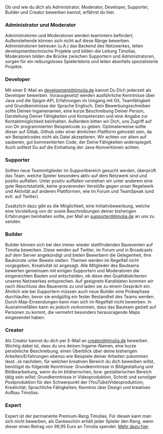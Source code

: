 Ob und wie du dich als Administrator, Moderator, Developer, Supporter, Builder und Creator bewerben kannst, erfährst du hier.

### Administrator und Moderator
Administratoren und Moderatoren werden teamintern befördert, Außenstehende können sich nicht auf diese Ränge bewerben. 
Administratoren betreuen (u.A.) das Backend des Netzwerkes, leiten developmenttechnische Projekte und bilden die Leitung Timolias. 
Moderatoren bilden die Brücke zwischen Supportern und Administratoren, sorgen für ein reibungsloses Spielerlebnis und leiten ebenfalls spezialisierte Projekte.

### Developer
Mit einer E-Mail an <a href="mailto:development@timolia.de">development@timolia.de</a> kannst Du Dich jederzeit als Developer bewerben. Vorausgesetzt werden ausführliche Kenntnisse
über Java und die Spigot-API, Erfahrungen im Umgang mit Git, Teamfähigkeit und Grundkenntnisse der Sprache Englisch. Dein Bewerbungsschreiben
sollte Deinen Ingamenamen, eine kurze Beschreibung Deiner Person, Darstellung Deiner Fähigkeiten und Kompetenzen und eine Angabe zur
Kontaktmöglichkeit beinhalten. Außerdem bitten wir Dich, uns Zugriff auf von Dir programmierten Beispielcode zu geben. Optimalerweise sollte dieser auf Gitlab, Github
oder einer ähnlichen Plattform gehostet sein, da wir Beispielcodes nicht als Datei akzeptieren. Wir achten vor allem auf sauberen, gut kommentierten
Code, der Deine Fähigkeiten widerspiegelt. Auch solltest Du auf die Einhaltung der Java-Konventionen achten.

### Supporter
<p>Sollten neue Teammitglieder im Supportbereich gesucht werden, überprüft das Team, welche Spieler besonders aktiv auf dem Netzwerk sind und positiv auffallen. 
Unter positiv auffallen verstehen wir unter anderem eine gute Reportstatistik, keine gravierenden Verstöße gegen unser Regelwerk und Aktivität auf anderen Plattformen,
wie im Forum und TeamSpeak (und evtl. auf Twitter).</p>
<p>Zusätzlich dazu gibt es die Möglichkeit, eine Initiativbewerbung, welche eine Vorstellung von dir sowie Beschreibungen deiner bisherigen Erfahrungen beinhalten sollte,
per Mail an <a href="mailto:supporter@timolia.de">supporter@timolia.de</a> an uns zu senden.</p>

### Builder
Builder können sich bei den immer wieder stattfindenden Baueventen auf Timolia bewerben. Diese werden auf Twitter, im
Forum und in Broadcasts auf dem Server angekündigt und bieten Bewerbern die Gelegenheit, ihre Baukünste unter Beweis
stellen. Themen werden im Regelfall nicht vorgegeben, Kreativität ist angesagt. 
Alle Mitglieder des Bauteams bewerten gemeinsam mit einigen Supportern und Moderatoren die eingereichten Bauten und
entscheiden, ob diese den Qualitätskriterien unseres Netzwerkes entsprechen. Auf geeignete Kandidaten kommen wir nach Abschluss des Bauevents
zu und laden sie zu einem Gespräch ein. Ähnlich wie bei Supportern müssen auch neue Builder eine Probephase durchlaufen, bevor sie endgültig ein
fester Bestandteil des Teams werden.
Durch Map-Einsendungen kann man sich im Regelfall nicht bewerben. In Ausnahmefällen kann es jedoch vorkommen, dass das Bauteam gezielt
auf Personen zu kommt, die vermehrt besonders herausragende Maps eingesendet haben.

### Creator
Als Creator kannst du dich per E-Mail an <a href="mailto:creator@timolia.de">creator@timolia.de</a> bewerben. Wichtig dabei ist, dass du uns deinen
Ingame-Namen, eine kurze persönliche Beschreibung, einen Überblick über deine bisherigen Arbeiten/Erfahrungen ebenso wie Beispiele
deiner Arbeiten zukommen lässt. Je nachdem, für welchen kreativen Bereich du dich bewerben willst, benötigst du folgende Kenntnisse: Grundkenntnisse in Bildgestaltung
und Bildbearbeitung, wenn du im bildnerischen, bzw. gestalterischen Bereich tätig sein willst; Grundkenntnisse in Videoproduktion, Schnitt und sonstiger
Postproduktion für den Schwerpunkt der (YouTube)Videoproduktion; Kreativität; Sprachliche Fähigkeiten; Kenntnis über Design und kreativen Aufbau Timolias.

### Expert
Expert ist der permanente Premium-Rang Timolias. Für diesen kann man sich nicht bewerben, als Dankeschön erhält jeder Spieler den Rang, 
wenn dieser einen Betrag von 99,95 Euro an Timolia spendet. [Mehr dazu hier](/ranks/premium/)